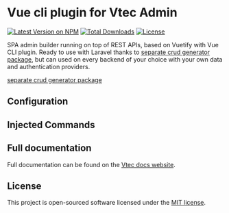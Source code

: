 # Vue cli plugin for Vtec Admin

[![Latest Version on NPM](https://img.shields.io/npm/v/vue-cli-plugin-vtec-admin.svg?style=flat-square)](https://www.npmjs.com/package/vue-cli-plugin-vtec-admin)
[![Total Downloads](https://img.shields.io/npm/dt/vue-cli-plugin-vtec-admin.svg?style=flat-square)](https://www.npmjs.com/package/vue-cli-plugin-vtec-admin)
[![License](https://img.shields.io/npm/dt/vue-cli-plugin-vtec-admin.svg?style=flat-square)](https://www.npmjs.com/package/vue-cli-plugin-vtec-admin)

SPA admin builder running on top of REST APIs, based on Vuetify with Vue CLI plugin. Ready to use with Laravel thanks to [separate crud generator package](https://github.com/adr1enbe4udou1n/vtec-crud), but can used on every backend of your choice with your own data and authentication providers.

[separate crud generator package](packages/vtec-admin)

## Configuration

## Injected Commands

## Full documentation

Full documentation can be found on the [Vtec docs website](https://vtec.okami101.io).

## License

This project is open-sourced software licensed under the [MIT license](https://adr1enbe4udou1n.mit-license.org).
